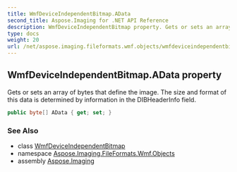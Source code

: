 ```yaml
---
title: WmfDeviceIndependentBitmap.AData
second_title: Aspose.Imaging for .NET API Reference
description: WmfDeviceIndependentBitmap property. Gets or sets an array of bytes that define the image. The size and format of this data is determined by information in the DIBHeaderInfo field
type: docs
weight: 20
url: /net/aspose.imaging.fileformats.wmf.objects/wmfdeviceindependentbitmap/adata/
---
```

## WmfDeviceIndependentBitmap.AData property

Gets or sets an array of bytes that define the image. The size and format of this data is determined by information in the DIBHeaderInfo field.

```csharp
public byte[] AData { get; set; }
```

### See Also

* class [WmfDeviceIndependentBitmap](../)
* namespace [Aspose.Imaging.FileFormats.Wmf.Objects](../../wmfdeviceindependentbitmap/)
* assembly [Aspose.Imaging](../../../)


